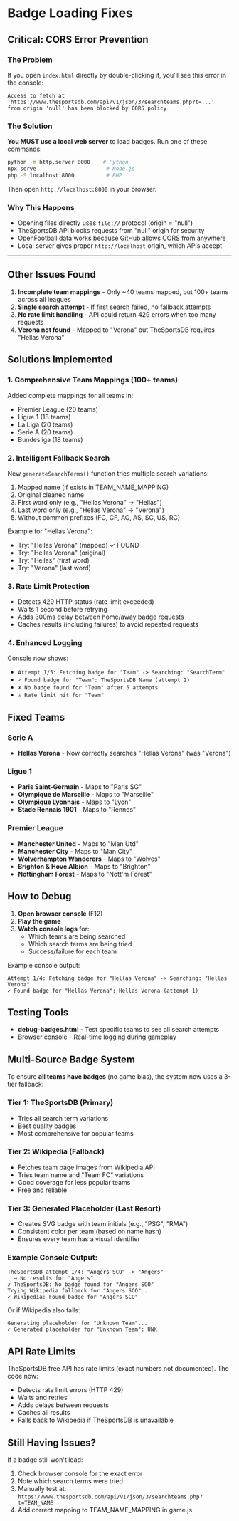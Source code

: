 # Badge Loading Fixes

## Critical: CORS Error Prevention

### The Problem
If you open `index.html` directly by double-clicking it, you'll see this error in the console:
```
Access to fetch at 'https://www.thesportsdb.com/api/v1/json/3/searchteams.php?t=...'
from origin 'null' has been blocked by CORS policy
```

### The Solution
**You MUST use a local web server** to load badges. Run one of these commands:

```bash
python -m http.server 8000    # Python
npx serve                      # Node.js
php -S localhost:8000          # PHP
```

Then open `http://localhost:8000` in your browser.

### Why This Happens
- Opening files directly uses `file://` protocol (origin = "null")
- TheSportsDB API blocks requests from "null" origin for security
- OpenFootball data works because GitHub allows CORS from anywhere
- Local server gives proper `http://localhost` origin, which APIs accept

---

## Other Issues Found

1. **Incomplete team mappings** - Only ~40 teams mapped, but 100+ teams across all leagues
2. **Single search attempt** - If first search failed, no fallback attempts
3. **No rate limit handling** - API could return 429 errors when too many requests
4. **Verona not found** - Mapped to "Verona" but TheSportsDB requires "Hellas Verona"

## Solutions Implemented

### 1. Comprehensive Team Mappings (100+ teams)
Added complete mappings for all teams in:
- Premier League (20 teams)
- Ligue 1 (18 teams)
- La Liga (20 teams)
- Serie A (20 teams)
- Bundesliga (18 teams)

### 2. Intelligent Fallback Search
New `generateSearchTerms()` function tries multiple search variations:
1. Mapped name (if exists in TEAM_NAME_MAPPING)
2. Original cleaned name
3. First word only (e.g., "Hellas Verona" → "Hellas")
4. Last word only (e.g., "Hellas Verona" → "Verona")
5. Without common prefixes (FC, CF, AC, AS, SC, US, RC)

Example for "Hellas Verona":
- Try: "Hellas Verona" (mapped) ✓ FOUND
- Try: "Hellas Verona" (original)
- Try: "Hellas" (first word)
- Try: "Verona" (last word)

### 3. Rate Limit Protection
- Detects 429 HTTP status (rate limit exceeded)
- Waits 1 second before retrying
- Adds 300ms delay between home/away badge requests
- Caches results (including failures) to avoid repeated requests

### 4. Enhanced Logging
Console now shows:
- `Attempt 1/5: Fetching badge for "Team" -> Searching: "SearchTerm"`
- `✓ Found badge for "Team": TheSportsDB Name (attempt 2)`
- `✗ No badge found for "Team" after 5 attempts`
- `⚠ Rate limit hit for "Team"`

## Fixed Teams

### Serie A
- **Hellas Verona** - Now correctly searches "Hellas Verona" (was "Verona")

### Ligue 1
- **Paris Saint-Germain** - Maps to "Paris SG"
- **Olympique de Marseille** - Maps to "Marseille"
- **Olympique Lyonnais** - Maps to "Lyon"
- **Stade Rennais 1901** - Maps to "Rennes"

### Premier League
- **Manchester United** - Maps to "Man Utd"
- **Manchester City** - Maps to "Man City"
- **Wolverhampton Wanderers** - Maps to "Wolves"
- **Brighton & Hove Albion** - Maps to "Brighton"
- **Nottingham Forest** - Maps to "Nott'm Forest"

## How to Debug

1. **Open browser console** (F12)
2. **Play the game**
3. **Watch console logs** for:
   - Which teams are being searched
   - Which search terms are being tried
   - Success/failure for each team

Example console output:
```
Attempt 1/4: Fetching badge for "Hellas Verona" -> Searching: "Hellas Verona"
✓ Found badge for "Hellas Verona": Hellas Verona (attempt 1)
```

## Testing Tools

- **debug-badges.html** - Test specific teams to see all search attempts
- Browser console - Real-time logging during gameplay

## Multi-Source Badge System

To ensure **all teams have badges** (no game bias), the system now uses a 3-tier fallback:

### Tier 1: TheSportsDB (Primary)
- Tries all search term variations
- Best quality badges
- Most comprehensive for popular teams

### Tier 2: Wikipedia (Fallback)
- Fetches team page images from Wikipedia API
- Tries team name and "Team FC" variations
- Good coverage for less popular teams
- Free and reliable

### Tier 3: Generated Placeholder (Last Resort)
- Creates SVG badge with team initials (e.g., "PSG", "RMA")
- Consistent color per team (based on name hash)
- Ensures every team has a visual identifier

### Example Console Output:
```
TheSportsDB attempt 1/4: "Angers SCO" -> "Angers"
  → No results for "Angers"
✗ TheSportsDB: No badge found for "Angers SCO"
Trying Wikipedia fallback for "Angers SCO"...
✓ Wikipedia: Found badge for "Angers SCO"
```

Or if Wikipedia also fails:
```
Generating placeholder for "Unknown Team"...
✓ Generated placeholder for "Unknown Team": UNK
```

## API Rate Limits

TheSportsDB free API has rate limits (exact numbers not documented). The code now:
- Detects rate limit errors (HTTP 429)
- Waits and retries
- Adds delays between requests
- Caches all results
- Falls back to Wikipedia if TheSportsDB is unavailable

## Still Having Issues?

If a badge still won't load:
1. Check browser console for the exact error
2. Note which search terms were tried
3. Manually test at: `https://www.thesportsdb.com/api/v1/json/3/searchteams.php?t=TEAM_NAME`
4. Add correct mapping to TEAM_NAME_MAPPING in game.js
